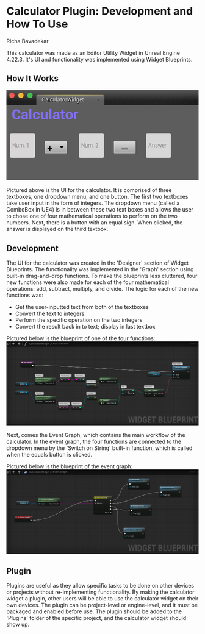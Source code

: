 # Calculator Plugin: Development and How To Use
Richa Bavadekar

This calculator was made as an Editor Utility Widget in Unreal Engine 4.22.3. It's UI and functionality was implemented using Widget Blueprints.

## How It Works
![calcui](https://github.com/jawadefaj/Cruzway-UI/blob/richa/images/calcui.jpeg)

Pictured above is the UI for the calculator. It is comprised of three textboxes, one dropdown menu, and one button. The first two textboxes take user input in the form of integers. The dropdown menu (called a ComboBox in UE4) is in between these two text boxes and allows the user to chose one of four mathematical operations to perform on the two numbers. Next, there is a button with an equal sign. When clicked, the answer is displayed on the third textbox. 

## Development
The UI for the calculator was created in the 'Designer' section of Widget Blueprints. The functionality was implemented in the 'Graph' section using built-in drag-and-drop functions. To make the blueprints less cluttered, four new functions were also made for each of the four mathematical operations: add, subtract, multiply, and divide. The logic for each of the new functions was:
* Get the user-inputted text from both of the textboxes
* Convert the text to integers
* Perform the specific operation on the two integers
* Convert the result back in to text; display in last textbox

Pictured below is the blueprint of one of the four functions:
![addfunction](https://github.com/jawadefaj/Cruzway-UI/blob/richa/images/addfunction.jpeg)

Next, comes the Event Graph, which contains the main workflow of the calculator. In the event graph, the four functions are connected to the dropdown menu by the 'Switch on String' built-in function, which is called when the equals button is clicked. 

Pictured below is the blueprint of the event graph:
![eventgraph](https://github.com/jawadefaj/Cruzway-UI/blob/richa/images/eventgraph.jpeg)

## Plugin
Plugins are useful as they allow specific tasks to be done on other devices or projects without re-implementing functionality. By making the calculator widget a plugin, other users will be able to use the calculator widget on their own devices. The plugin can be project-level or engine-level, and it must be packaged and enabled before use. The plugin should be added to the 'Plugins' folder of the specific project, and the calculator widget should show up. 
